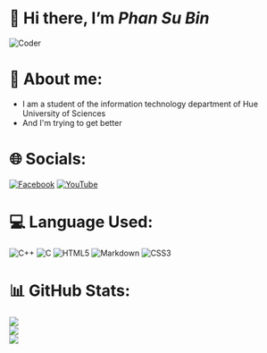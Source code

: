 # 👋 Hi there, I’m ***Phan Su Bin*** 
![Coder](https://i.pinimg.com/originals/2d/79/a2/2d79a22c6a7902c41866fe4badebe98e.gif)
# 👀 About me:
- I am a student of the information technology department of Hue University of Sciences
- And I'm trying to get better
# 🌐 Socials:
[![Facebook](https://img.shields.io/badge/Facebook-%231877F2.svg?logo=Facebook&logoColor=white)](https://facebook.com/https://www.facebook.com/profile.php?id=100069131408896) [![YouTube](https://img.shields.io/badge/YouTube-%23FF0000.svg?logo=YouTube&logoColor=white)](https://youtube.com/@https://www.youtube.com/@subinphan4736) 
# 💻 Language Used:
![C++](https://img.shields.io/badge/c++-%2300599C.svg?style=flat&logo=c%2B%2B&logoColor=white) ![C](https://img.shields.io/badge/c-%2300599C.svg?style=flat&logo=c&logoColor=white) ![HTML5](https://img.shields.io/badge/html5-%23E34F26.svg?style=flat&logo=html5&logoColor=white) ![Markdown](https://img.shields.io/badge/markdown-%23000000.svg?style=flat&logo=markdown&logoColor=white) ![CSS3](https://img.shields.io/badge/css3-%231572B6.svg?style=flat&logo=css3&logoColor=white)
# 📊 GitHub Stats:
![](https://github-readme-stats.vercel.app/api?username=Bright140&theme=tokyonight&hide_border=false&include_all_commits=true&count_private=false)<br/>
![](https://github-readme-streak-stats.herokuapp.com/?user=Bright140&theme=tokyonight&hide_border=false)<br/>
![](https://github-readme-stats.vercel.app/api/top-langs/?username=Bright140&theme=tokyonight&hide_border=false&include_all_commits=true&count_private=false&layout=compact)
